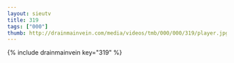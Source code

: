 ```yaml
--- 
layout: sieutv
title: 319
tags: ["000"]
thumb: http://drainmainvein.com/media/videos/tmb/000/000/319/player.jpg
---
```

{% include drainmainvein key="319" %} 
